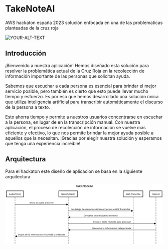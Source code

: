 # TakeNoteAI
AWS hackaton españa 2023 solución enfocada en una de las problematicas planteadas de la cruz roja



<picture>
 <source media="(prefers-color-scheme: dark)" srcset="https://ww1.freelogovectors.net/wp-content/uploads/2017/05/cruz-roja-logo.png?lossy=1&w=2560&ssl=1">
 <source media="(prefers-color-scheme: light)" srcset="https://ww1.freelogovectors.net/wp-content/uploads/2017/05/cruz-roja-logo.png?lossy=1&w=2560&ssl=1">
 <img alt="YOUR-ALT-TEXT" src="https://ww1.freelogovectors.net/wp-content/uploads/2017/05/cruz-roja-logo.png?lossy=1&w=2560&ssl=1">
</picture>


## Introducción

¡Bienvenido a nuestra aplicación! Hemos diseñado esta solución para resolver la problemática actual de la Cruz Roja en la recolección de información importante de las personas que solicitan ayuda.

Sabemos que escuchar a cada persona es esencial para brindar el mejor servicio posible, pero también es cierto que esto puede llevar mucho tiempo y esfuerzo. Es por eso que hemos desarrollado una solución única que utiliza inteligencia artificial para transcribir automáticamente el discurso de la persona a texto.

Esto ahorra tiempo y permite a nuestros usuarios concentrarse en escuchar a la persona, en lugar de en la transcripción manual. Con nuestra aplicación, el proceso de recolección de información se vuelve más eficiente y efectivo, lo que nos permite brindar la mejor ayuda posible a aquellos que la necesitan.
¡Gracias por elegir nuestra solución y esperamos que tenga una experiencia increíble!

## Arquitectura

Para el hackaton este diseño de aplicacion se basa en la siguiente arquitectura

<picture>
 <source media="(prefers-color-scheme: dark)" srcset="https://raw.githubusercontent.com/cinnamon17/takeNoteAI/master/TakeNoteAI.png">
 <source media="(prefers-color-scheme: light)" srcset="https://raw.githubusercontent.com/cinnamon17/takeNoteAI/master/TakeNoteAI.png">
 <img alt="YOUR-ALT-TEXT" src="https://raw.githubusercontent.com/cinnamon17/takeNoteAI/master/TakeNoteAI.png">
</picture>
